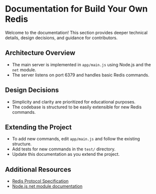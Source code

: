 # Documentation for Build Your Own Redis

Welcome to the documentation! This section provides deeper technical details, design decisions, and guidance for contributors.

## Architecture Overview

- The main server is implemented in `app/main.js` using Node.js and the `net` module.
- The server listens on port 6379 and handles basic Redis commands.

## Design Decisions

- Simplicity and clarity are prioritized for educational purposes.
- The codebase is structured to be easily extensible for new Redis commands.

## Extending the Project

- To add new commands, edit `app/main.js` and follow the existing structure.
- Add tests for new commands in the `test/` directory.
- Update this documentation as you extend the project.

## Additional Resources

- [Redis Protocol Specification](https://redis.io/docs/reference/protocol-spec/)
- [Node.js net module documentation](https://nodejs.org/api/net.html)
